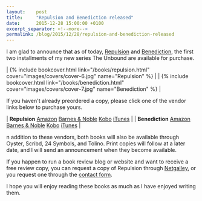 ```yaml
---
layout:    post
title:     "Repulsion and Benediction released"
date:      2015-12-28 15:00:00 +0100
excerpt_separator: <!--more-->
permalink: /blog/2015/12/28/repulsion-and-benediction-released
---
```


I am glad to announce that as of today, [Repulsion](https://www.jeroensteenbeeke.nl/book/5) and [Benediction](https://www.jeroensteenbeeke.nl/book/6), the first two installments of my new series The Unbound are available for purchase.

| {% include bookcover.html link="/books/repulsion.html" cover="images/covers/cover-6.jpg" name="Repulsion" %} |   | {% include bookcover.html link="/books/benediction.html" cover="images/covers/cover-7.jpg" name="Benediction" %} |

<!--more-->

If you haven't already preordered a copy, please click one of the vendor links below to purchase yours.

| 
**Repulsion**
[Amazon](http://www.amazon.com/dp/B017TF4XAQ)
[Barnes &amp; Noble](http://www.barnesandnoble.com/w/repulsion-jeroen-steenbeeke/1122958460)
[Kobo](https://store.kobobooks.com/en-us/ebook/repulsion-1)
[iTunes](https://itunes.apple.com/us/book/id1058014614)
 |  | 
**Benediction**
[Amazon](http://www.amazon.com/dp/B0182RBCX6)
[Barnes &amp; Noble](http://www.barnesandnoble.com/w/benediction-jeroen-steenbeeke/1122958467?ean=2940152323405)
[Kobo](https://store.kobobooks.com/en-us/ebook/benediction-7)
[iTunes](https://itunes.apple.com/us/book/id1059540044)
 |


n addition to these vendors, both books will also be available through Oyster, Scribd, 24 Symbols, and Tolino. Print copies will follow at a later date, and I will send an announcement when they become available.

If you happen to run a book review blog or website and want to receive a free review copy, you can request a copy of Repulsion through [Netgalley](https://s2.netgalley.com/catalog/book/78086), or you request one through the [contact form](https://www.jeroensteenbeeke.nl/contact/).

I hope you will enjoy reading these books as much as I have enjoyed writing them.